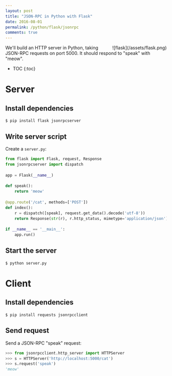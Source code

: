 ```yaml
---
layout: post
title: "JSON-RPC in Python with Flask"
date: 2016-08-01
permalink: /python/flask/jsonrpc
comments: true
---
```

<div style="float: right" markdown="1">
![flask](/assets/flask.png)
</div>

We'll build an HTTP server in Python, taking JSON-RPC requests on port 5000.
It should respond to "speak" with "meow".

* TOC
{:toc}

Server
======

Install dependencies
--------------------

```shell
$ pip install flask jsonrpcserver
```

Write server script
-------------------

Create a `server.py`:

```python
from flask import Flask, request, Response
from jsonrpcserver import dispatch

app = Flask(__name__)

def speak():
    return 'meow'

@app.route('/cat', methods=['POST'])
def index():
    r = dispatch([speak], request.get_data().decode('utf-8'))
    return Response(str(r), r.http_status, mimetype='application/json')

if __name__ == '__main__':
    app.run()
```

Start the server
----------------

```shell
$ python server.py
```

Client
======

Install dependencies
--------------------

```shell
$ pip install requests jsonrpcclient
```

Send request
------------

Send a JSON-RPC "speak" request:

```python
>>> from jsonrpcclient.http_server import HTTPServer
>>> s = HTTPServer('http://localhost:5000/cat')
>>> s.request('speak')
'meow'
```
